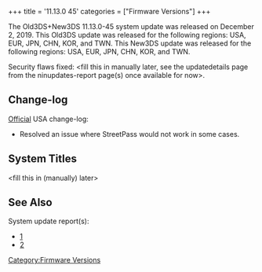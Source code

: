 +++
title = '11.13.0 45'
categories = ["Firmware Versions"]
+++

The Old3DS+New3DS 11.13.0-45 system update was released on December 2,
2019. This Old3DS update was released for the following regions: USA,
EUR, JPN, CHN, KOR, and TWN. This New3DS update was released for the
following regions: USA, EUR, JPN, CHN, KOR, and TWN.

Security flaws fixed: \<fill this in manually later, see the
updatedetails page from the ninupdates-report page(s) once available for
now\>.

## Change-log

[Official](https://en-americas-support.nintendo.com/app/answers/detail/a_id/667/p/430/c/267)
USA change-log:

- Resolved an issue where StreetPass would not work in some cases.

## System Titles

\<fill this in (manually) later\>

## See Also

System update report(s):

- [1](https://yls8.mtheall.com/ninupdates/reports.php?date=12-02-19_07-00-36&sys=ctr)
- [2](https://yls8.mtheall.com/ninupdates/reports.php?date=12-02-19_07-00-40&sys=ktr)

[Category:Firmware Versions](Category:Firmware_Versions "wikilink")
